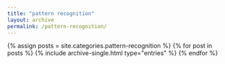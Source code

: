 ```yaml
---
title: "pattern recognition"
layout: archive
permalink: /pattern-recognition/
---
```

{% assign posts = site.categories.pattern-recognition %}
{% for post in posts %}
  {% include archive-single.html type="entries" %}
{% endfor %}
